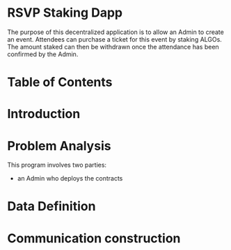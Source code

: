 # RSVP Staking Dapp

The purpose of this decentralized application is to allow an Admin to create an event. Attendees can purchase a ticket for this event by staking ALGOs. The amount staked can then be withdrawn once the attendance has been confirmed by the Admin.

# Table of Contents

# Introduction

# Problem Analysis

This program involves two parties:

- an Admin who deploys the contracts

# Data Definition

# Communication construction
